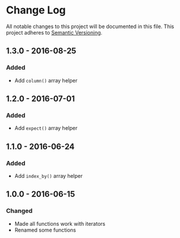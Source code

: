 # Change Log

All notable changes to this project will be documented in this file.
This project adheres to [Semantic Versioning](http://semver.org/).

## 1.3.0 - 2016-08-25
### Added

- Add `column()` array helper

## 1.2.0 - 2016-07-01
### Added

- Add `expect()` array helper

## 1.1.0 - 2016-06-24
### Added

- Add `index_by()` array helper

## 1.0.0 - 2016-06-15
### Changed

- Made all functions work with iterators
- Renamed some functions

